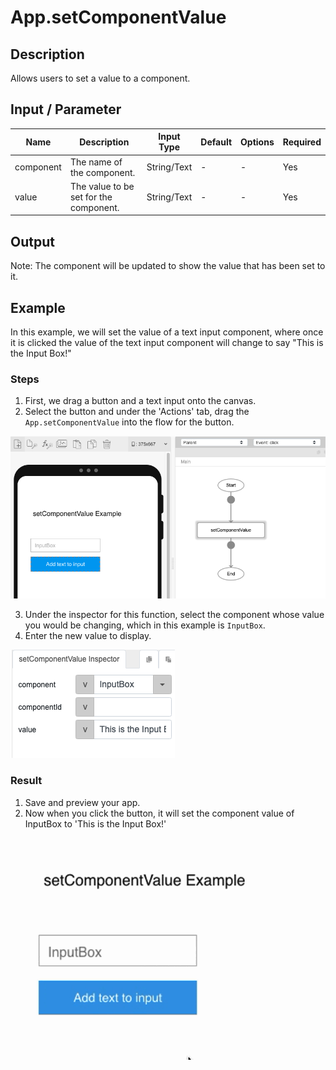 # App.setComponentValue

## Description

Allows users to set a value to a component.

## Input / Parameter

| Name | Description | Input Type | Default | Options | Required |
| ------ | ------ | ------ | ------ | ------ | ------ |
| component | The name of the component. | String/Text | - | - | Yes |
| value | The value to be set for the component. | String/Text | - | - | Yes |

## Output

Note: The component will be updated to show the value that has been set to it.

## Example

In this example, we will set the value of a text input component, where once it is clicked the value of the text input component will change to say "This is the Input Box!" 

### Steps

1. First, we drag a button and a text input onto the canvas.
2. Select the button and under the 'Actions' tab, drag the `App.setComponentValue` into the flow for the button. 

![](./setComponentValue-step-1.png)

3. Under the inspector for this function, select the component whose value you would be changing, which in this example is `InputBox`.
4. Enter the new value to display. 

![](./setComponentValue-step-2.png)

### Result

1. Save and preview your app. 
2. Now when you click the button, it will set the component value of InputBox to 'This is the Input Box!'

![](./setComponentValue-result-1.gif)